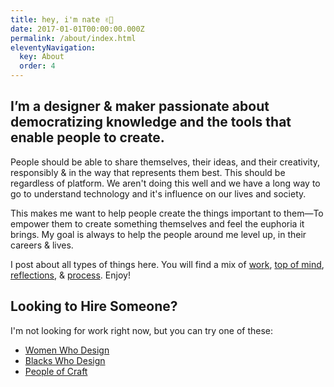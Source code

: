 ```yaml
---
title: hey, i'm nate ✌🏽
date: 2017-01-01T00:00:00.000Z
permalink: /about/index.html
eleventyNavigation:
  key: About
  order: 4
---
```

## I’m a designer &amp; maker passionate about democratizing knowledge and the tools that enable people to create.

People should be able to share themselves, their ideas, and their creativity, responsibly &amp; in the way that represents them best. This should be regardless of platform. We aren't doing this well and we have a long way to go to understand technology and it's influence on our lives and society.

This makes me want to help people create the things important to them&mdash;To empower them to create something themselves and feel the euphoria it brings. My goal is always to help the people around me level up, in their careers &amp; lives.

I post about all types of things here. You will find a mix of <a href="/work">work</a>, <a href="/tags/thought">top of mind</a>, <a href="/tags/editorial">reflections</a>, &amp;  <a href="/tags/process">process</a>. Enjoy!

## Looking to Hire Someone?

I'm not looking for work right now, but you can try one of these:

- [Women Who Design](https://womenwho.design/)
- [Blacks Who Design](https://blackswho.design/)
- [People of Craft](https://peopleofcraft.com/)
